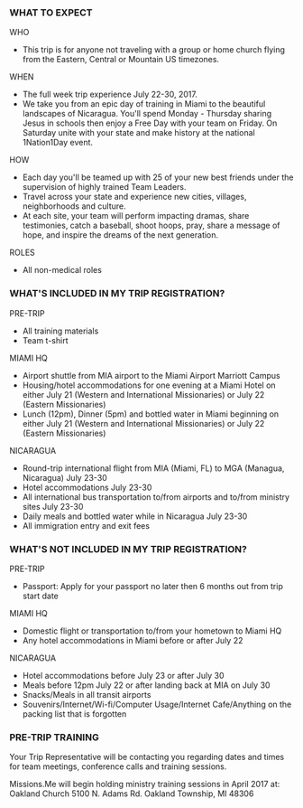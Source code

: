 ### WHAT TO EXPECT
WHO
+ This trip is for anyone not traveling with a group or home church flying from the Eastern, Central or Mountain US timezones.

WHEN
+ The full week trip experience July 22-30, 2017.
+ We take you from an epic day of training in Miami to the beautiful landscapes of Nicaragua. You'll spend Monday - Thursday sharing Jesus in schools then enjoy a Free Day with your team on Friday. On Saturday unite with your state and make history at the national 1Nation1Day event.

HOW
+ Each day you'll be teamed up with 25 of your new best friends under the supervision of highly trained Team Leaders.
+ Travel across your state and experience new cities, villages, neighborhoods and culture.
+ At each site, your team will perform impacting dramas, share testimonies, catch a baseball, shoot hoops, pray, share a message of hope, and inspire the dreams of the next generation.

ROLES
+ All non-medical roles

### WHAT'S INCLUDED IN MY TRIP REGISTRATION?
PRE-TRIP
+ All training materials
+ Team t-shirt

MIAMI HQ
+ Airport shuttle from MIA airport to the Miami Airport Marriott Campus
+ Housing/hotel accommodations for one evening at a Miami Hotel on either July 21 (Western and International Missionaries) or July 22 (Eastern Missionaries)
+ Lunch (12pm), Dinner (5pm) and bottled water in Miami beginning on either July 21 (Western and International Missionaries) or July 22 (Eastern Missionaries)

NICARAGUA
+ Round-trip international flight from MIA (Miami, FL) to MGA (Managua, Nicaragua) July 23-30
+ Hotel accommodations July 23-30
+ All international bus transportation to/from airports and to/from ministry sites July 23-30
+ Daily meals and bottled water while in Nicaragua July 23-30
+ All immigration entry and exit fees

### WHAT'S NOT INCLUDED IN MY TRIP REGISTRATION?
PRE-TRIP
- Passport: Apply for your passport no later then 6 months out from trip start date

MIAMI HQ
- Domestic flight or transportation to/from your hometown to Miami HQ
- Any hotel accommodations in Miami before or after July 22

NICARAGUA
- Hotel accommodations before July 23 or after July 30
- Meals before 12pm July 22 or after landing back at MIA on July 30
- Snacks/Meals in all transit airports
- Souvenirs/Internet/Wi-fi/Computer Usage/Internet Cafe/Anything on the packing list that is forgotten

### PRE-TRIP TRAINING
Your Trip Representative will be contacting you regarding dates and times for team meetings, conference calls and training sessions.

Missions.Me will begin holding ministry training sessions in April 2017 at:
Oakland Church
5100 N. Adams Rd.
Oakland Township, MI 48306